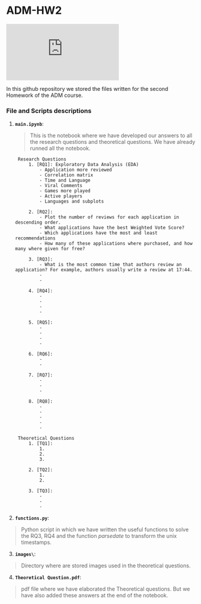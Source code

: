 # ADM-HW2

![steam](https://www.vortez.net/contentteller.php?ct=news&action=file&id=18653)

In this github repository we stored the files written for the second Homework of the ADM course.

### File and Scripts descriptions
1. __`main.ipynb`__:
    > This is the notebook where we have developed our answers to all the research questions and theoretical questions. We have already runned all the notebook.
    
        Research Questions
            1. [RQ1]: Exploratory Data Analysis (EDA)
                - Application more reviewed 
                - Correlation matrix
                - Time and Language
                - Viral Comments
                - Games more played
                - Active players
                - Languages and subplots
    
            2. [RQ2]:
                - Plot the number of reviews for each application in descending order.
                - What applications have the best Weighted Vote Score?
                - Which applications have the most and least recommendations
                - How many of these applications where purchased, and how many where given for free?
        
            3. [RQ3]:
                - What is the most common time that authors review an application? For example, authors usually write a review at 17:44.
                -
                - 
    
            4. [RQ4]:
                - 
                - 
                - 
                - 
          
            5. [RQ5]:
                - 
                - 
                - 
                - 
          
            6. [RQ6]:
                - 
                - 
                
            7. [RQ7]:
                - 
                - 
                - 
          
            8. [RQ8]:
                -
                - 
                - 
                - 
                - 
            
        Theoretical Questions
            1. [TQ1]:
                1. 
                2. 
                3.

            2. [TQ2]:
                1. 
                2. 

            3. [TQ3]:
                - 
                - 
                - 
            
      
2. __`functions.py`__:
  > Python script in which we have written the useful functions to solve the RQ3, RQ4 and the function *parsedate* to transform the unix timestamps.
3. __`images\`__: 
  > Directory where are stored images used in the theoretical questions.
4. __`Theoretical Question.pdf`__: 
  > pdf file where we have elaborated the Theoretical questions. But we have also added these answers at the end of the notebook. 
